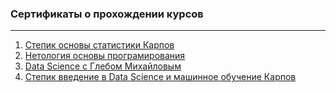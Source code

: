 ### Сертификаты о прохождении курсов
---

1. [Степик основы статистики Карпов](https://github.com/Leshakot/certificates/blob/main/stepik_%D0%BE%D1%81%D0%BD%D0%BE%D0%B2%D1%8B_%D1%81%D1%82%D0%B0%D1%82%D0%B8%D1%81%D1%82%D0%B8%D0%BA%D0%B8_%D0%BA%D0%B0%D1%80%D0%BF%D0%BE%D0%B2.pdf)
2. [Нетология основы програмирования](https://github.com/Leshakot/certificates/blob/main/%D0%9D%D0%B5%D1%82%D0%BE%D0%BB%D0%BE%D0%B3%D0%B8%D1%8F_%D0%BE%D1%81%D0%BD%D0%BE%D0%B2%D1%8B_%D0%BF%D1%80%D0%BE%D0%B3%D1%80%D0%B0%D0%BC%D0%B8%D1%80%D0%BE%D0%B2%D0%B0%D0%BD%D0%B8%D1%8F.pdf)
3. [Data Science c Глебом Михайловым](https://github.com/Leshakot/certificates/blob/main/Data%20Science%20c%20%D0%93%D0%BB%D0%B5%D0%B1%D0%BE%D0%BC%20%D0%9C%D0%B8%D1%85%D0%B0%D0%B9%D0%BB%D0%BE%D0%B2%D1%8B%D0%BC.pdf)
4. [Степик введение в Data Science и машинное обучение Карпов](https://github.com/Leshakot/certificates/blob/main/stepik_ds_karpov.pdf)
